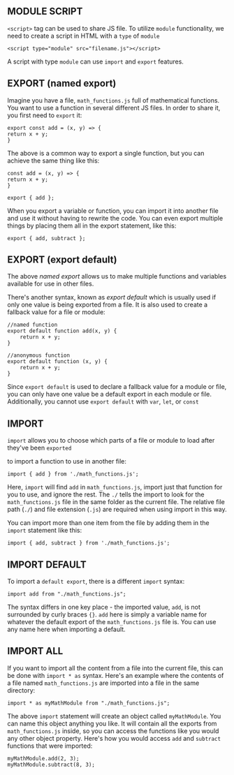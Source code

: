 ## MODULE SCRIPT

`<script>` tag can be used to share JS file. To utilize `module` functionality, we need to create a script in HTML with a `type` of `module`

    <script type="module" src="filename.js"></script>

A script with type `module` can use `import` and `export` features.

## EXPORT (named export)

Imagine you have a file, `math_functions.js` full of mathematical functions. You want to use a function in several different JS files. In order to share it, you first need to `export` it:

    export const add = (x, y) => {
    return x + y;
    }

The above is a common way to export a single function, but you can achieve the same thing like this:

    const add = (x, y) => {
    return x + y;
    }

    export { add };

When you export a variable or function, you can import it into another file and use it without having to rewrite the code. You can even export multiple things by placing them all in the export statement, like this:

    export { add, subtract };

## EXPORT (export default)

The above _named export_ allows us to make multiple functions and variables available for use in other files.

There's another syntax, known as _export default_ which is usually used if only one value is being exported from a file. It is also used to create a fallback value for a file or module:

    //named function
    export default function add(x, y) {
        return x + y;
    }

    //anonymous function
    export default function (x, y) {
        return x + y;
    }

Since `export default` is used to declare a fallback value for a module or file, you can only have one value be a default export in each module or file. Additionally, you cannot use `export default` with `var`, `let`, or `const`

## IMPORT

`import` allows you to choose which parts of a file or module to load after they've been `exported`

to import a function to use in another file:

    import { add } from './math_functions.js';

Here, `import` will find `add` in `math_functions.js`, import just that function for you to use, and ignore the rest. The `./` tells the import to look for the `math_functions.js` file in the same folder as the current file. The relative file path (`./`) and file extension (`.js`) are required when using import in this way.

You can import more than one item from the file by adding them in the `import` statement like this:

    import { add, subtract } from './math_functions.js';

## IMPORT DEFAULT

To import a `default export`, there is a different `import` syntax:

    import add from "./math_functions.js";

The syntax differs in one key place - the imported value, `add`, is not surrounded by curly braces `{}`. `add` here is simply a variable name for whatever the default export of the `math_functions.js` file is. You can use any name here when importing a default.

## IMPORT ALL

If you want to import all the content from a file into the current file, this can be done with `import * as` syntax. Here's an example where the contents of a file named `math_functions.js` are imported into a file in the same directory:

    import * as myMathModule from "./math_functions.js";

The above `import` statement will create an object called `myMathModule`. You can name this object anything you like. It will contain all the exports from `math_functions.js` inside, so you can access the functions like you would any other object property. Here's how you would access `add` and `subtract` functions that were imported:

    myMathModule.add(2, 3);
    myMathModule.subtract(8, 3);
